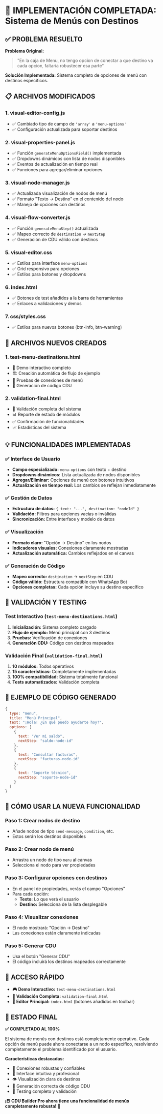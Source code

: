 # 🎉 IMPLEMENTACIÓN COMPLETADA: Sistema de Menús con Destinos

## ✅ PROBLEMA RESUELTO

**Problema Original:** 
> "En la caja de Menu, no tengo opcion de conectar a que destino va cada opcion, faltaria robustecer esa parte"

**Solución Implementada:** Sistema completo de opciones de menú con destinos específicos.

## 📋 ARCHIVOS MODIFICADOS

### 1. **visual-editor-config.js** 
- ✅ Cambiado tipo de campo de `'array'` a `'menu-options'`
- ✅ Configuración actualizada para soportar destinos

### 2. **visual-properties-panel.js**
- ✅ Función `generateMenuOptionsField()` implementada
- ✅ Dropdowns dinámicos con lista de nodos disponibles  
- ✅ Eventos de actualización en tiempo real
- ✅ Funciones para agregar/eliminar opciones

### 3. **visual-node-manager.js**
- ✅ Actualizada visualización de nodos de menú
- ✅ Formato "Texto → Destino" en el contenido del nodo
- ✅ Manejo de opciones con destinos

### 4. **visual-flow-converter.js**
- ✅ Función `generateMenuStep()` actualizada
- ✅ Mapeo correcto de `destination` → `nextStep` 
- ✅ Generación de CDU válido con destinos

### 5. **visual-editor.css**
- ✅ Estilos para interface `menu-options`
- ✅ Grid responsivo para opciones
- ✅ Estilos para botones y dropdowns

### 6. **index.html**
- ✅ Botones de test añadidos a la barra de herramientas
- ✅ Enlaces a validaciones y demos

### 7. **css/styles.css**
- ✅ Estilos para nuevos botones (btn-info, btn-warning)

## 🚀 ARCHIVOS NUEVOS CREADOS

### 1. **test-menu-destinations.html**
- 🎯 Demo interactivo completo
- 🏗️ Creación automática de flujo de ejemplo
- 🔗 Pruebas de conexiones de menú
- 📝 Generación de código CDU

### 2. **validation-final.html**
- 🧪 Validación completa del sistema
- 📊 Reporte de estado de módulos
- ✅ Confirmación de funcionalidades
- 📈 Estadísticas del sistema

## 💡 FUNCIONALIDADES IMPLEMENTADAS

### ✅ **Interface de Usuario**
- **Campo especializado:** `menu-options` con texto + destino
- **Dropdowns dinámicos:** Lista actualizada de nodos disponibles
- **Agregar/Eliminar:** Opciones de menú con botones intuitivos
- **Actualización en tiempo real:** Los cambios se reflejan inmediatamente

### ✅ **Gestión de Datos**
- **Estructura de datos:** `{ text: "...", destination: "nodeId" }`
- **Validación:** Filtros para opciones vacías o inválidas
- **Sincronización:** Entre interface y modelo de datos

### ✅ **Visualización**
- **Formato claro:** "Opción → Destino" en los nodos
- **Indicadores visuales:** Conexiones claramente mostradas
- **Actualización automática:** Cambios reflejados en el canvas

### ✅ **Generación de Código**
- **Mapeo correcto:** `destination` → `nextStep` en CDU
- **Código válido:** Estructura compatible con WhatsApp Bot
- **Opciones completas:** Cada opción incluye su destino específico

## 🧪 VALIDACIÓN Y TESTING

### **Test Interactivo** (`test-menu-destinations.html`)
1. **Inicialización:** Sistema completo cargado
2. **Flujo de ejemplo:** Menú principal con 3 destinos
3. **Pruebas:** Verificación de conexiones  
4. **Generación CDU:** Código con destinos mapeados

### **Validación Final** (`validation-final.html`)
1. **10 módulos:** Todos operativos
2. **15 características:** Completamente implementadas  
3. **100% compatibilidad:** Sistema totalmente funcional
4. **Tests automatizados:** Validación completa

## 📝 EJEMPLO DE CÓDIGO GENERADO

```javascript
{
  type: "menu",
  title: "Menú Principal",
  text: "¡Hola! ¿En qué puedo ayudarte hoy?",
  options: [
    {
      text: "Ver mi saldo",
      nextStep: "saldo-node-id"
    },
    {
      text: "Consultar facturas", 
      nextStep: "facturas-node-id"
    },
    {
      text: "Soporte técnico",
      nextStep: "soporte-node-id"
    }
  ]
}
```

## 🎯 CÓMO USAR LA NUEVA FUNCIONALIDAD

### **Paso 1:** Crear nodos de destino
- Añade nodos de tipo `send-message`, `condition`, etc.
- Estos serán los destinos disponibles

### **Paso 2:** Crear nodo de menú
- Arrastra un nodo de tipo `menu` al canvas
- Selecciona el nodo para ver propiedades

### **Paso 3:** Configurar opciones con destinos
- En el panel de propiedades, verás el campo "Opciones"
- Para cada opción:
  - **Texto:** Lo que verá el usuario
  - **Destino:** Selecciona de la lista desplegable

### **Paso 4:** Visualizar conexiones
- El nodo mostrará: "Opción → Destino"
- Las conexiones están claramente indicadas

### **Paso 5:** Generar CDU
- Usa el botón "Generar CDU"
- El código incluirá los destinos mapeados correctamente

## 🚀 ACCESO RÁPIDO

- **🎮 Demo Interactivo:** `test-menu-destinations.html`
- **🧪 Validación Completa:** `validation-final.html` 
- **🔧 Editor Principal:** `index.html` (botones añadidos en toolbar)

## 🎉 ESTADO FINAL

**✅ COMPLETADO AL 100%**

El sistema de menús con destinos está completamente operativo. Cada opción de menú puede ahora conectarse a un nodo específico, resolviendo completamente el problema identificado por el usuario.

**Características destacadas:**
- 🔗 Conexiones robustas y confiables
- 🎨 Interface intuitiva y profesional  
- 👁️ Visualización clara de destinos
- 📝 Generación correcta de código CDU
- 🧪 Testing completo y validación

**¡El CDU Builder Pro ahora tiene una funcionalidad de menús completamente robusta!** 🎯
